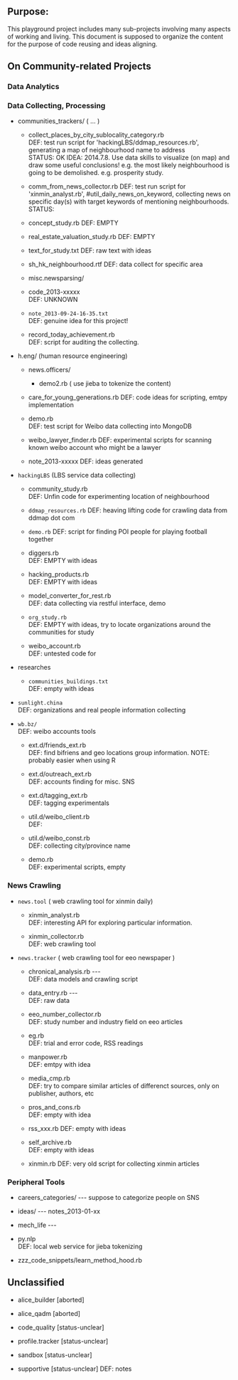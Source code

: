 



## Purpose:

This playground project includes many sub-projects involving many aspects of working and living. This document is supposed to organize the content for the purpose of code reusing and ideas aligning.




## On Community-related Projects


### Data Analytics



### Data Collecting, Processing

* communities_trackers/   ( ... )   
	* collect_places_by_city_sublocality_category.rb  
	DEF: test run script for 'hackingLBS/ddmap_resources.rb', generating a map of neighbourhood name to address   
	STATUS: OK
	IDEA: 2014.7.8. Use data skills to visualize (on map) and draw some useful conclusions! e.g. the most likely neighbourhood is going to be demolished. e.g. prosperity study.
	
	* comm_from_news_collector.rb
	DEF: test run script for 'xinmin_analyst.rb', #util_daily_news_on_keyword, collecting news on specific day(s) with target keywords of mentioning neighbourhoods.
	STATUS: 
 
 	* concept_study.rb
 	DEF: EMPTY
 	
 	* real_estate_valuation_study.rb
 	DEF: EMPTY
 	
 	* text_for_study.txt
 	DEF: raw text with ideas
 	
 	* sh_hk_neighbourhood.rtf
 	DEF: data collect for specific area
 	
	* misc.newsparsing/   
 
	* code_2013-xxxxx    
	DEF: UNKNOWN
	
	* `note_2013-09-24-16-35.txt`   
	DEF: genuine idea for this project!
 	
 	
 	* record_today_achievement.rb   
 	DEF: script for auditing the collecting.
 	
 	
* h.eng/   (human resource engineering)
	* news.officers/   
		* demo2.rb  ( use jieba to tokenize the content)
	
 	* care_for_young_generations.rb
 	DEF: code ideas for scripting, emtpy implementation
 	
 	* demo.rb   
 	DEF: test script for Weibo data collecting into MongoDB
 	
 	* weibo_lawyer_finder.rb
 	DEF: experimental scripts for scanning known weibo account who might be a lawyer
 	
 	* note_2013-xxxxx
 	DEF: ideas generated
 
 
* `hackingLBS`   (LBS service data collecting)

	* community_study.rb   
	DEF: Unfin code for experimenting location of neighbourhood
	
	
	* `ddmap_resources.rb` 
	DEF: heaving lifting code for crawling data from ddmap dot com
	
	
	* `demo.rb` 
	DEF: script for finding POI people for playing football together
	
	
 	* diggers.rb    
 	DEF: EMPTY with ideas
 
 	* hacking_products.rb  
 	DEF: EMPTY with ideas
 	
 	* model_converter_for_rest.rb   
 	DEF: data collecting via restful interface, demo
 	
 	* `org_study.rb`   
 	DEF: EMPTY with ideas, try to locate organizations around the communities for study
 	
 	* weibo_account.rb   
 	DEF: untested code for 
 	
 	
* researches
	
	* `communities_buildings.txt`   
	DEF: empty with ideas   
	

* `sunlight.china`   
	DEF: organizations and real people information collecting
	
	
* `wb.bz/`   
	DEF: weibo accounts tools
		
	* ext.d/friends_ext.rb   
	DEF: find bifriens and geo locations group information.
	NOTE:  probably easier when using R
	
	* ext.d/outreach_ext.rb   
	DEF: accounts finding for misc. SNS

	* ext.d/tagging_ext.rb   
	DEF: tagging experimentals
	
	* util.d/weibo_client.rb   
	DEF: 
	
	* util.d/weibo_const.rb    
	DEF: collecting city/province name
	
	* demo.rb  
	DEF: experimental scripts, empty
	
	


### News Crawling
 	
* `news.tool`   ( web crawling tool for xinmin daily)	
 	* xinmin_analyst.rb   
 	DEF: interesting API for exploring particular information.
 	
 	
 	* xinmin_collector.rb   
 	DEF: web crawling tool
 	
 	
* `news.tracker`  ( web crawling tool for eeo newspaper )
 	
 	* chronical_analysis.rb  ---   
 	DEF: data models and crawling script
 	
 	* data_entry.rb ---    
 	DEF: raw data 
 	
 	* eeo_number_collector.rb  
 	DEF: study number and industry field on eeo articles
 	
 	* eg.rb   
 	DEF: trial and error code, RSS readings
 	
 	* manpower.rb    
 	DEF: emtpy with idea
 	
 	* media_cmp.rb   
 	DEF: try to compare similar articles of differenct sources, only on publisher, authors, etc
 	
 	* pros_and_cons.rb   
 	DEF: empty with idea
 	
 	
 	* rss_xxx.rb
 	DEF: empty with ideas
 	
 	* self_archive.rb   
 	DEF: empty with ideas
 	
 	* xinmin.rb
 	DEF: very old script for collecting xinmin articles
 


### Peripheral Tools
* careers_categories/ ---  suppose to categorize people on SNS
* ideas/   ---   notes_2013-01-xx
* mech_life ---  

* py.nlp   
	DEF: local web service for jieba tokenizing

* zzz_code_snippets/learn_method_hood.rb

	

 	
 	
 	
 	

## Unclassified
* alice_builder		[aborted]
* alice_qadm		[aborted]

* code_quality		[status-unclear]
* profile.tracker	[status-unclear]
* sandbox			[status-unclear]
* supportive		[status-unclear]
	DEF: notes


